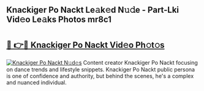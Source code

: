 ## Knackiger Po Nackt Le𝚊k𝚎d N𝚞𝚍e - Part-Lki Vid𝚎o Le𝚊ks Photos mr8c1

# <h2><a href="http://fb5xk70.evod.top/?m=Knackiger+Po+Nackt">🔗 👉🔴 Knackiger Po Nackt Vid𝚎o Ph𝚘t𝚘s</a></h2>

[![Knackiger Po Nackt N𝚞d𝚎s](https://i.imgur.com/8V9OHl7.gif)](http://fb5xk70.evod.top/?m=Knackiger+Po+Nackt)
Content creator Knackiger Po Nackt focusing on dance trends and lifestyle snippets. Knackiger Po Nackt public persona is one of confidence and authority, but behind the scenes, he's a complex and nuanced individual. 

